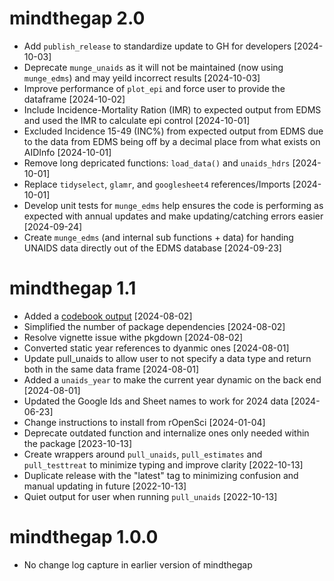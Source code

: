 # mindthegap 2.0
* Add `publish_release` to standardize update to GH for developers [2024-10-03]
* Deprecate `munge_unaids` as it will not be maintained (now using `munge_edms`) and may yeild incorrect results [2024-10-03]
* Improve performance of `plot_epi` and force user to provide the dataframe [2024-10-02]
* Include Incidence-Mortality Ration (IMR) to expected output from EDMS and used the IMR to calculate epi control [2024-10-01]
* Excluded  Incidence 15-49 (INC%) from expected output from EDMS due to the data from EDMS being off by a decimal place from what exists on AIDInfo [2024-10-01]
* Remove long depricated functions: `load_data()` and `unaids_hdrs` [2024-10-01]
* Replace `tidyselect`, `glamr`, and `googlesheet4` references/Imports [2024-10-01]
* Develop unit tests for `munge_edms` help ensures the code is performing as expected with annual updates and make updating/catching errors easier [2024-09-24]
* Create `munge_edms` (and internal sub functions + data) for handing UNAIDS data directly out of the EDMS database [2024-09-23]

# mindthegap 1.1
* Added a [codebook output](https://github.com/USAID-OHA-SI/mindthegap/blob/update-2023/data-raw/dataReporter_UNAIDS_2024_Clean_Estimates.pdf) [2024-08-02]
* Simplified the number of package dependencies [2024-08-02]
* Resolve vignette issue withe pkgdown [2024-08-02]
* Converted static year references to dyanmic ones [2024-08-01]
* Update pull_unaids to allow user to not specify a data type and return both in the same data frame [2024-08-01]
* Added a `unaids_year` to make the current year dynamic on the back end [2024-08-01]
* Updated the Google Ids and Sheet names to work for 2024 data [2024-06-23]
* Change instructions to install from rOpenSci [2024-01-04]
* Deprecate outdated function and internalize ones only needed within the package [2023-10-13]
* Create wrappers around `pull_unaids`, `pull_estimates` and `pull_testtreat` to  minimize typing and improve clarity [2022-10-13]
* Duplicate release with the "latest" tag to minimizing confusion and manual updating in future [2022-10-13]
* Quiet output for user when running `pull_unaids` [2022-10-13]

# mindthegap 1.0.0
* No change log capture in earlier version of mindthegap
